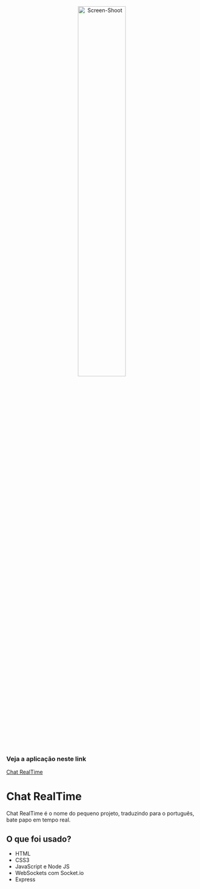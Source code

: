 <div align="center"> <img src="https://i.ibb.co/B3RN2Xw/Screen-Shoot.png" alt="Screen-Shoot" border="0" width="50%"> </div>

<h3>Veja a aplicação neste link</h3>

[Chat RealTime](https://chat.lairtongoncal.repl.co/)

<h1><strong>Chat RealTime</strong></h1>

Chat RealTime é o nome do pequeno projeto, traduzindo para o português, bate papo em tempo real.

<h2>O que foi usado?</h2>

- HTML
- CSS3
- JavaScript e Node JS
- WebSockets com Socket.io
- Express
